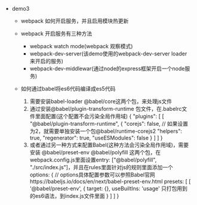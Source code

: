 - demo3
	- webpack 如何开启服务，并且启用模块热更新
	- webpack 开启服务有三种方法
		- webpack watch mode(webpack 观察模式)
		- webpack-dev-server(该demo使用的webpack-dev-server loader来开启的服务)
		- webpack-dev-middlewar(通过node的express框架开启一个node服务)
	- 如何通过babel将es6代码编译成es5代码
		
		1. 需要安装babel-loader @babel/core这两个包，来处理js文件
		2. 通过安装@babel/plugin-transform-runtime 包文件，在.babelrc文件里面配置(这个配置不会污染全局作用域)
		{
		  "plugins": [
		    [
		      "@babel/plugin-transform-runtime",
		      {
		        "corejs": false, // 如果设置为2，就需要单独安装一个包@babel/runtime-corejs2
		        "helpers": true,
		        "regenerator": true,
		        "useESModules": false
		      }
		    ]
		  ]
		}
		3. 或者通过另一种方式来配置Babel(这种方法会污染全局作用域)，需要安装 @babel/preset-env @babel/polyfill 这两个包，在webpack.config.js里面设置entry: ["@babel/polyfill", "./src/index.js"]，并且在rules里面针对js的规则里面添加一个
		options: { 
			// options具体配置参数可以参照Babel官网https://babeljs.io/docs/en/next/babel-preset-env.html
			presets: [
				[
					'@babel/preset-env', 
					{
						target: {},
						useBuiltIns: 'usage' 只打包用到的es6语法，到index.js文件里面
					}
				]
			]
		}
		
		
		

	